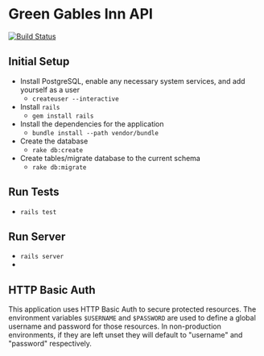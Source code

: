 # Green Gables Inn API

[![Build Status](https://travis-ci.org/ccl2of4/green-gables-inn-api.png)](https://travis-ci.org/ccl2of4/green-gables-inn)

## Initial Setup

* Install PostgreSQL, enable any necessary system services, and add yourself as a user
  - `createuser --interactive`
* Install `rails`
  - `gem install rails`
* Install the dependencies for the application
  - `bundle install --path vendor/bundle`
* Create the database
  - `rake db:create`
* Create tables/migrate database to the current schema
  - `rake db:migrate`

## Run Tests

* `rails test`

## Run Server

* `rails server`
*

## HTTP Basic Auth

This application uses HTTP Basic Auth to secure protected resources. The environment variables `$USERNAME` and `$PASSWORD` are used to define a global username and password for those resources. In non-production environments, if they are left unset they will default to "username" and "password" respectively.
